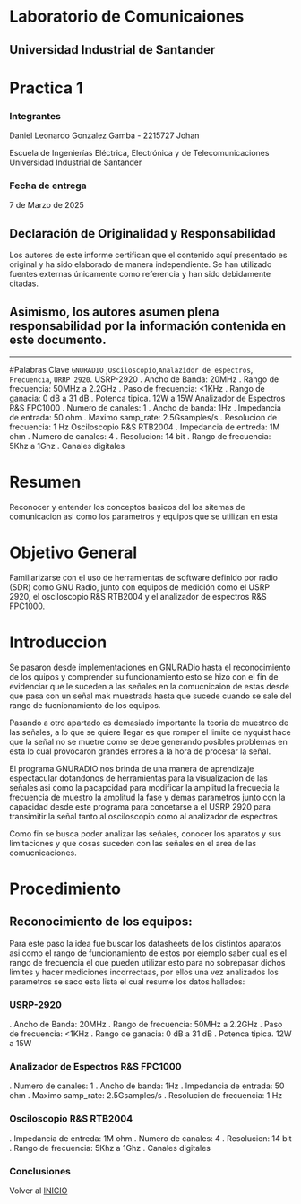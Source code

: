 # Laboratorio de Comunicaiones

## Universidad Industrial de Santander

# Practica 1

### Integrantes

Daniel Leonardo Gonzalez Gamba - 2215727
Johan

Escuela de Ingenierías Eléctrica, Electrónica y de Telecomunicaciones  
Universidad Industrial de Santander

### Fecha de entrega

7 de Marzo de 2025

## Declaración de Originalidad y Responsabilidad
Los autores de este informe certifican que el contenido aquí presentado es original y ha sido elaborado de manera independiente. Se han utilizado fuentes externas únicamente como referencia y han sido debidamente citadas.

Asimismo, los autores asumen plena responsabilidad por la información contenida en este documento. 
---

---
#Palabras Clave 
`GNURADIO` ,`Osciloscopio`,`Analazidor de espectros`, `Frecuencia`,
`URRP 2920`.
USRP-2920 . Ancho de Banda: 20MHz . Rango de frecuencia: 50MHz a 2.2GHz . Paso de frecuencia: <1KHz . Rango de ganacia: 0 dB a 31 dB . Potenca tipica. 12W a 15W
Analizador de Espectros R&S FPC1000 . Numero de canales: 1 . Ancho de banda: 1Hz . Impedancia de entrada: 50 ohm . Maximo samp_rate: 2.5Gsamples/s . Resolucion de frecuencia: 1 Hz
Osciloscopio R&S RTB2004 . Impedancia de entreda: 1M ohm . Numero de canales: 4 . Resolucion: 14 bit . Rango de frecuencia: 5Khz a 1Ghz . Canales digitales
# Resumen 
Reconocer y entender los conceptos basicos del los sitemas de comunicacion asi como los parametros y equipos que se utilizan en esta

# Objetivo General

Familiarizarse con el uso de herramientas de software definido por radio (SDR) como GNU Radio, junto con equipos de medición como el USRP 2920, el osciloscopio R&S RTB2004 y el analizador de espectros R&S FPC1000. 

# Introduccion

Se pasaron desde implementaciones en GNURADio hasta el reconocimiento de los quipos y comprender su funcionamiento esto se hizo con el fin de evidenciar que le suceden a las señales en la comucnicaion de estas desde que pasa con un señal mak muestrada hasta que sucede cuando se sale del rango de fucnionamiento de los equipos.

Pasando a otro apartado es demasiado importante la teoria de muestreo de las señales, a lo que se quiere llegar es que romper el limite de nyquist hace que la señal no se muetre como se debe generando posibles problemas en esta lo cual provocaron grandes errores a la hora de procesar la señal.

El programa GNURADIO nos brinda de una manera de aprendizaje espectacular dotandonos de herramientas para la visualizacion de las señales asi como la pacapcidad para modificar la amplitud la frecuecia la frecuencia de muestro la amplitud la fase y demas parametros junto con la capacidad desde este programa para concetarse a el USRP 2920 para transimitir la señal tanto al osciloscopio como al analizador de espectros

Como fin se busca poder analizar las señales, conocer los aparatos y sus limitaciones y que cosas suceden con las señales en el area de las comucnicaciones.

# Procedimiento

## Reconocimiento de los equipos:

Para este paso la idea fue buscar los datasheets de los distintos aparatos asi como el rango de funcionamiento de estos por ejemplo saber cual es el rango de frecuencia el que pueden utilizar esto para no sobrepasar dichos limites y hacer mediciones incorrectaas, por ellos una vez analizados los parametros se saco esta lista el cual resume los datos hallados: 

### USRP-2920 
. Ancho de Banda: 20MHz 
. Rango de frecuencia: 50MHz a 2.2GHz 
. Paso de frecuencia: <1KHz 
. Rango de ganacia: 0 dB a 31 dB 
. Potenca tipica. 12W a 15W
### Analizador de Espectros R&S FPC1000 
. Numero de canales: 1 
. Ancho de banda: 1Hz 
. Impedancia de entrada: 50 ohm 
. Maximo samp_rate: 2.5Gsamples/s 
. Resolucion de frecuencia: 1 Hz
### Osciloscopio R&S RTB2004
. Impedancia de entreda: 1M ohm .
Numero de canales: 4 
. Resolucion: 14 bit 
. Rango de frecuencia: 5Khz a 1Ghz 
. Canales digitales


### Conclusiones

Volver al [INICIO](#GNURADIO_LABCOMUIS_2025_1_B1B_G1)
